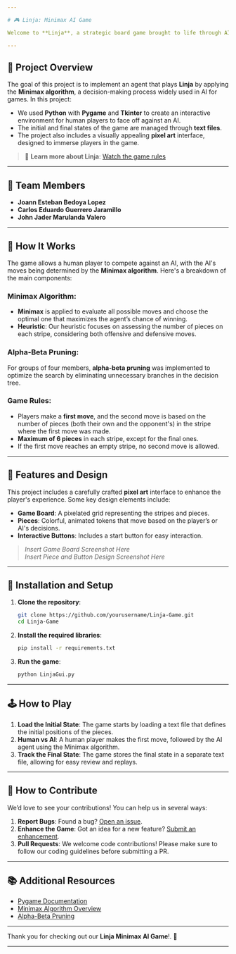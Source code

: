 ```yaml
---

# 🎮 Linja: Minimax AI Game

Welcome to **Linja**, a strategic board game brought to life through AI using the **Minimax algorithm**! This project was developed as part of an AI course, where we designed an agent to play the game Linja against human players, featuring an intuitive **graphical interface** with sprites in pixel art.

---
```


## 📝 Project Overview

The goal of this project is to implement an agent that plays **Linja** by applying the **Minimax algorithm**, a decision-making process widely used in AI for games. In this project:

- We used **Python** with **Pygame** and **Tkinter** to create an interactive environment for human players to face off against an AI.
- The initial and final states of the game are managed through **text files**.
- The project also includes a visually appealing **pixel art** interface, designed to immerse players in the game.

> 🎥 **Learn more about Linja**: [Watch the game rules](https://www.youtube.com/watch?v=vJvAXQIwZko)

---

## 👥 Team Members

- **Joann Esteban Bedoya Lopez** 
- **Carlos Eduardo Guerrero Jaramillo** 
- **John Jader Marulanda Valero** 

---

## 🧠 How It Works

The game allows a human player to compete against an AI, with the AI's moves being determined by the **Minimax algorithm**. Here's a breakdown of the main components:

### Minimax Algorithm:
- **Minimax** is applied to evaluate all possible moves and choose the optimal one that maximizes the agent’s chance of winning.
- **Heuristic**: Our heuristic focuses on assessing the number of pieces on each stripe, considering both offensive and defensive moves.

### Alpha-Beta Pruning:
For groups of four members, **alpha-beta pruning** was implemented to optimize the search by eliminating unnecessary branches in the decision tree.

### Game Rules:
- Players make a **first move**, and the second move is based on the number of pieces (both their own and the opponent's) in the stripe where the first move was made.
- **Maximum of 6 pieces** in each stripe, except for the final ones.
- If the first move reaches an empty stripe, no second move is allowed.

---

## 🎨 Features and Design

This project includes a carefully crafted **pixel art** interface to enhance the player's experience. Some key design elements include:

- **Game Board**: A pixelated grid representing the stripes and pieces.
- **Pieces**: Colorful, animated tokens that move based on the player’s or AI's decisions.
- **Interactive Buttons**: Includes a start button for easy interaction.

> _Insert Game Board Screenshot Here_  
> _Insert Piece and Button Design Screenshot Here_

---

## 🔧 Installation and Setup

1. **Clone the repository**:
   ```bash
   git clone https://github.com/yourusername/Linja-Game.git
   cd Linja-Game
   ```
   
2. **Install the required libraries**:
   ```bash
   pip install -r requirements.txt
   ```

3. **Run the game**:
   ```bash
   python LinjaGui.py
   ```

---

## 🕹️ How to Play

1. **Load the Initial State**: The game starts by loading a text file that defines the initial positions of the pieces.
2. **Human vs AI**: A human player makes the first move, followed by the AI agent using the Minimax algorithm.
3. **Track the Final State**: The game stores the final state in a separate text file, allowing for easy review and replays.

---

## 🤝 How to Contribute

We’d love to see your contributions! You can help us in several ways:

1. **Report Bugs**: Found a bug? [Open an issue](#).
2. **Enhance the Game**: Got an idea for a new feature? [Submit an enhancement](#).
3. **Pull Requests**: We welcome code contributions! Please make sure to follow our coding guidelines before submitting a PR.

---

## 📚 Additional Resources

- [Pygame Documentation](https://www.pygame.org/docs/)
- [Minimax Algorithm Overview](https://en.wikipedia.org/wiki/Minimax)
- [Alpha-Beta Pruning](https://en.wikipedia.org/wiki/Alpha%E2%80%93beta_pruning)

---

Thank you for checking out our **Linja Minimax AI Game**!. 🚀

---
